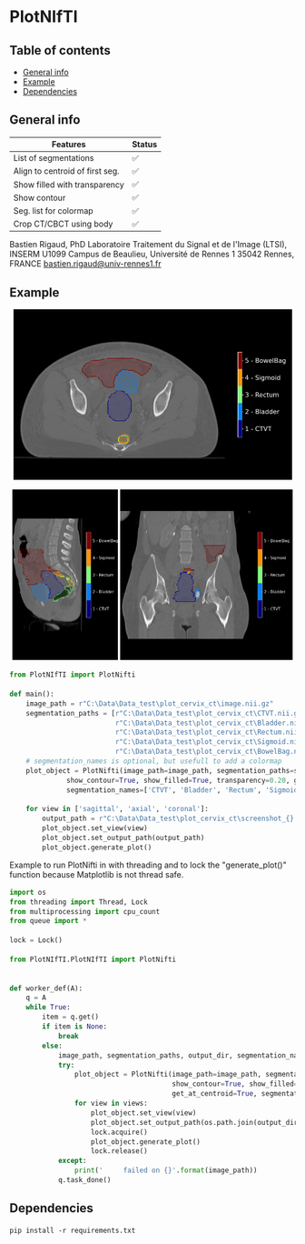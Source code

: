 # PlotNIfTI

## Table of contents

* [General info](#general-info)
* [Example](#example)
* [Dependencies](#dependencies)

## General info

| Features                        | Status              |
|---------------------------------|---------------------|
| List of segmentations           | :white_check_mark:  |
| Align to centroid of first seg. | :white_check_mark:  |
| Show filled with transparency   | :white_check_mark:  |
| Show contour                    | :white_check_mark:  |
| Seg. list for colormap          | :white_check_mark:  |
| Crop CT/CBCT using body         | :white_check_mark:  |

Bastien Rigaud, PhD Laboratoire Traitement du Signal et de l'Image (LTSI), INSERM U1099 Campus de Beaulieu, Université
de Rennes 1 35042 Rennes, FRANCE bastien.rigaud@univ-rennes1.fr

## Example

<p align="center">
<img src="example/screenshot_axial.png" height=300>    
</p>

<p align="center">
<img src="example/screenshot_sagittal.png" height=300>
<img src="example/screenshot_coronal.png" height=300>
</p>

```python
from PlotNIfTI import PlotNifti

def main():
    image_path = r"C:\Data\Data_test\plot_cervix_ct\image.nii.gz"
    segmentation_paths = [r"C:\Data\Data_test\plot_cervix_ct\CTVT.nii.gz",
                          r"C:\Data\Data_test\plot_cervix_ct\Bladder.nii.gz",
                          r"C:\Data\Data_test\plot_cervix_ct\Rectum.nii.gz",
                          r"C:\Data\Data_test\plot_cervix_ct\Sigmoid.nii.gz",
                          r"C:\Data\Data_test\plot_cervix_ct\BowelBag.nii.gz"]
    # segmentation_names is optional, but usefull to add a colormap
    plot_object = PlotNifti(image_path=image_path, segmentation_paths=segmentation_paths,
              show_contour=True, show_filled=True, transparency=0.20, get_at_centroid=True,
              segmentation_names=['CTVT', 'Bladder', 'Rectum', 'Sigmoid', 'BowelBag'])

    for view in ['sagittal', 'axial', 'coronal']:
        output_path = r"C:\Data\Data_test\plot_cervix_ct\screenshot_{}.png".format(view)
        plot_object.set_view(view)
        plot_object.set_output_path(output_path)
        plot_object.generate_plot()
```

Example to run PlotNifti in with threading and to lock the "generate_plot()" function because Matplotlib is not thread safe.

```python
import os
from threading import Thread, Lock
from multiprocessing import cpu_count
from queue import *

lock = Lock()

from PlotNIfTI.PlotNIfTI import PlotNifti


def worker_def(A):
    q = A
    while True:
        item = q.get()
        if item is None:
            break
        else:
            image_path, segmentation_paths, output_dir, segmentation_names, views = item
            try:
                plot_object = PlotNifti(image_path=image_path, segmentation_paths=segmentation_paths,
                                        show_contour=True, show_filled=True, transparency=0.20,
                                        get_at_centroid=True, segmentation_names=segmentation_names, crop_scan=True)
                for view in views:
                    plot_object.set_view(view)
                    plot_object.set_output_path(os.path.join(output_dir, 'screenshot_{}.png'.format(view)))
                    lock.acquire()
                    plot_object.generate_plot()
                    lock.release()
            except:
                print('     failed on {}'.format(image_path))
            q.task_done()
```

## Dependencies

```
pip install -r requirements.txt
```
